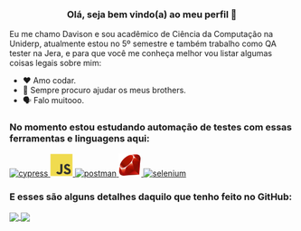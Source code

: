 <h3 align="center">Olá, seja bem vindo(a) ao meu perfil 🖖</h3>
Eu me chamo Davison e sou acadêmico de Ciência da Computação na Uniderp, atualmente estou no 5º semestre e também trabalho como QA tester na Jera, e para que você me conheça melhor vou listar algumas coisas legais sobre mim:

- ❤️ Amo codar.
- 🤝 Sempre procuro ajudar os meus brothers.
- 🗣️ Falo muitooo. 
<h3 align="left">No momento estou estudando automação de testes com essas ferramentas e linguagens aqui:</h3>
<p align="left"> <a href="https://www.cypress.io" target="_blank"> <img src="https://raw.githubusercontent.com/simple-icons/simple-icons/6e46ec1fc23b60c8fd0d2f2ff46db82e16dbd75f/icons/cypress.svg" alt="cypress" width="40" height="40"/> </a> <a href="https://developer.mozilla.org/en-US/docs/Web/JavaScript" target="_blank"> <img src="https://raw.githubusercontent.com/devicons/devicon/master/icons/javascript/javascript-original.svg" alt="javascript" width="40" height="40"/> </a> <a href="https://postman.com" target="_blank"> <img src="https://www.vectorlogo.zone/logos/getpostman/getpostman-icon.svg" alt="postman" width="40" height="40"/> </a> <a href="https://www.ruby-lang.org/en/" target="_blank"> <img src="https://raw.githubusercontent.com/devicons/devicon/master/icons/ruby/ruby-original.svg" alt="ruby" width="40" height="40"/> </a> <a href="https://www.selenium.dev" target="_blank"> <img src="https://raw.githubusercontent.com/detain/svg-logos/780f25886640cef088af994181646db2f6b1a3f8/svg/selenium-logo.svg" alt="selenium" width="40" height="40"/> </a> </p>
<h3 align="left">E esses são alguns detalhes daquilo que tenho feito no GitHub:</h3>
<a href="https://github.com/davisonalves/github-readme-stats">
  <img align="center" src="https://github-readme-stats.vercel.app/api?username=davisonalves" />
</a>
<a href="https://github.com/davisonalves/convoychat">
  <img align="center" src="https://github-readme-stats.vercel.app/api/top-langs/?username=davisonalves&layout=compact" />
</a>

